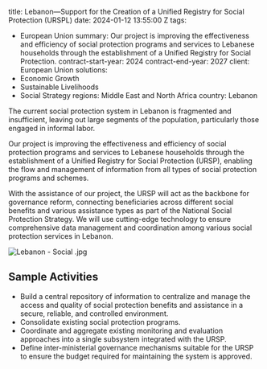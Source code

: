 
title: Lebanon—Support for the Creation of a Unified Registry for Social Protection
  (URSPL)
date: 2024-01-12 13:55:00 Z
tags:
- European Union
summary: Our project is improving the effectiveness and efficiency of social protection
  programs and services to Lebanese households through the establishment of a Unified
  Registry for Social Protection.
contract-start-year: 2024
contract-end-year: 2027
client: European Union
solutions:
- Economic Growth
- Sustainable Livelihoods
- Social Strategy
regions: Middle East and North Africa
country: Lebanon


The current social protection system in Lebanon is fragmented and insufficient, leaving out large segments of the population, particularly those engaged in informal labor.

Our project is improving the effectiveness and efficiency of social protection programs and services to Lebanese households through the establishment of a Unified Registry for Social Protection (URSP), enabling the flow and management of information from all types of social protection programs and schemes.

With the assistance of our project, the URSP will act as the backbone for governance reform, connecting beneficiaries across different social benefits and various assistance types as part of the National Social Protection Strategy. We will use cutting-edge technology to ensure comprehensive data management and coordination among various social protection services in Lebanon.

![Lebanon - Social .jpg](/uploads/Lebanon%20-%20Social%20.jpg)

## Sample Activities

* Build a central repository of information to centralize and manage the access and quality of social protection benefits and assistance in a secure, reliable, and controlled environment.
* Consolidate existing social protection programs.
* Coordinate and aggregate existing monitoring and evaluation approaches into a single subsystem integrated with the URSP.
* Define inter-ministerial governance mechanisms suitable for the URSP to ensure the budget required for maintaining the system is approved.
